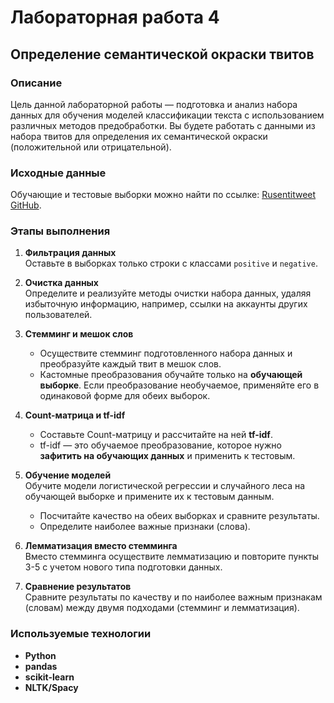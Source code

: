 # Лабораторная работа 4  
## Определение семантической окраски твитов

### Описание

Цель данной лабораторной работы — подготовка и анализ набора данных для обучения моделей классификации текста с использованием различных методов предобработки. Вы будете работать с данными из набора твитов для определения их семантической окраски (положительной или отрицательной).

### Исходные данные

Обучающие и тестовые выборки можно найти по ссылке: [Rusentitweet GitHub](https://github.com/sismetanin/rusentitweet).

### Этапы выполнения

1. **Фильтрация данных**  
   Оставьте в выборках только строки с классами `positive` и `negative`.

2. **Очистка данных**  
   Определите и реализуйте методы очистки набора данных, удаляя избыточную информацию, например, ссылки на аккаунты других пользователей.

3. **Стемминг и мешок слов**  
   - Осуществите стемминг подготовленного набора данных и преобразуйте каждый твит в мешок слов.
   - Кастомные преобразования обучайте только на **обучающей выборке**. Если преобразование необучаемое, применяйте его в одинаковой форме для обеих выборок.

4. **Count-матрица и tf-idf**  
   - Составьте Count-матрицу и рассчитайте на ней **tf-idf**.
   - tf-idf — это обучаемое преобразование, которое нужно **зафитить на обучающих данных** и применить к тестовым.

5. **Обучение моделей**  
   Обучите модели логистической регрессии и случайного леса на обучающей выборке и примените их к тестовым данным. 
   - Посчитайте качество на обеих выборках и сравните результаты.
   - Определите наиболее важные признаки (слова).

6. **Лемматизация вместо стемминга**  
   Вместо стемминга осуществите лемматизацию и повторите пункты 3-5 с учетом нового типа подготовки данных.

7. **Сравнение результатов**  
   Сравните результаты по качеству и по наиболее важным признакам (словам) между двумя подходами (стемминг и лемматизация).

### Используемые технологии

- **Python** 
- **pandas**
- **scikit-learn** 
- **NLTK/Spacy** 
